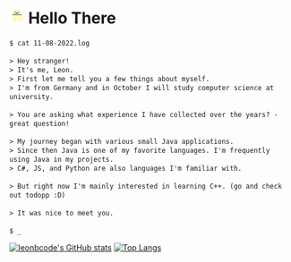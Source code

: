 # <img src="https://github.com/Yanndroid/Yanndroid/blob/master/cats.gif" width="27" height="27" /> Hello There

```
$ cat 11-08-2022.log

> Hey stranger!
> It's me, Leon.
> First let me tell you a few things about myself.
> I'm from Germany and in October I will study computer science at university.
  
> You are asking what experience I have collected over the years? - great question!

> My journey began with various small Java applications. 
> Since then Java is one of my favorite languages. I'm frequently using Java in my projects.
> C#, JS, and Python are also languages I'm familiar with.

> But right now I'm mainly interested in learning C++. (go and check out todopp :D)

> It was nice to meet you.

$ _
```


[![leonbcode's GitHub stats](https://github-readme-stats.vercel.app/api?username=leonbcode&text_color=8b949e&bg_color=00000000&hide_border=true)](https://github.com/anuraghazra/github-readme-stats)
[![Top Langs](https://github-readme-stats.vercel.app/api/top-langs/?username=leonbcode&text_color=8b949e&bg_color=00000000&hide_border=true&layout=compact)](https://github.com/anuraghazra/github-readme-stats)
